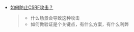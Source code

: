 - [如何防止CSRF攻击？](https://tech.meituan.com/2018/10/11/fe-security-csrf.html)

  > - 什么场景会导致这种攻击
  > - 如何做验证是个关键点，有什么方案，有什么利弊

  

